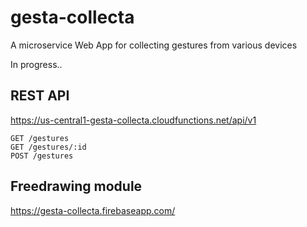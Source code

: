 # gesta-collecta
A microservice Web App for collecting gestures from various devices

In progress..

## REST API
https://us-central1-gesta-collecta.cloudfunctions.net/api/v1

    GET /gestures    
    GET /gestures/:id
    POST /gestures

## Freedrawing module
https://gesta-collecta.firebaseapp.com/